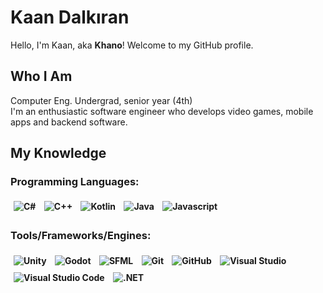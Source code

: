 # Kaan Dalkıran 
Hello, I'm Kaan, aka <b>Khano</b>! Welcome to my GitHub profile.<br>

## Who I Am 
Computer Eng. Undergrad, senior year (4th)<br>
I'm an enthusiastic software engineer who develops video games, mobile apps and backend software.<br>
## My Knowledge
<b>

### Programming Languages:

<p>
    <img alt="C#" src="https://img.shields.io/badge/C%23-512BD4?style=for-the-badge&logo=c-sharp&logoColor=white" style="margin:5px" />
    <img alt="C++" src="https://img.shields.io/badge/C%2B%2B-00599C?style=for-the-badge&logo=c%2B%2B&logoColor=white" style="margin:5px" />
    <img alt="Kotlin" src="https://img.shields.io/badge/Kotlin-7F52FF?style=for-the-badge&logo=kotlin&logoColor=white" style="margin:5px" />
    <img alt="Java" src="https://img.shields.io/badge/Java-437291?style=for-the-badge&logo=openjdk&logoColor=white" style="margin:5px" />
    <img alt="Javascript" src="https://img.shields.io/badge/Javascript-F7DF1E?style=for-the-badge&logo=javascript&logoColor=black" style="margin:5px" />
</p>

### Tools/Frameworks/Engines:

<p>
    <img alt="Unity" src="https://img.shields.io/badge/Unity-000?style=for-the-badge&logo=unity&logoColor=white" style="margin:5px" />
    <img alt="Godot"src="https://img.shields.io/badge/Godot-478CBF?style=for-the-badge&logo=GodotEngine&logoColor=white" style="margin:5px" />
    <img alt="SFML"src="https://img.shields.io/badge/SFML-8CC445?style=for-the-badge&logo=SFML&logoColor=white" style="margin:5px" />
     <img alt="Git" src="https://img.shields.io/badge/GIT-E44C30?style=for-the-badge&logo=git&logoColor=white" style="margin:5px" />
    <img alt="GitHub" src="https://img.shields.io/badge/GitHub-100000?style=for-the-badge&logo=github&logoColor=white" style="margin:5px" />
    <img alt="Visual Studio" src="https://img.shields.io/badge/Visual%20Studio-5C2D91.svg?style=for-the-badge&logo=visual-studio&logoColor=white" style="margin:5px" />
    <img alt="Visual Studio Code" src="https://img.shields.io/badge/VSCode-007ACC.svg?style=for-the-badge&logo=visual-studio&logoColor=white" style="margin:5px" />
     <img alt=".NET" src="https://img.shields.io/badge/.NET-512BD4.svg?style=for-the-badge&logo=.net&logoColor=white" style="margin:5px" />
</p>
